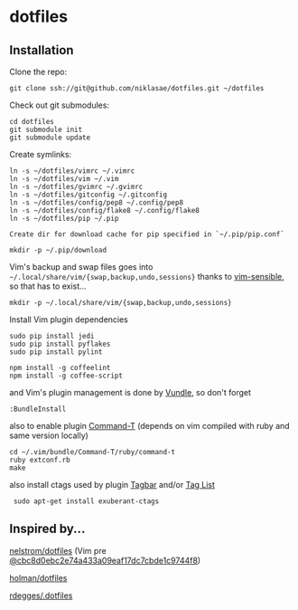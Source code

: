 dotfiles
========

## Installation ##

Clone the repo:

    git clone ssh://git@github.com/niklasae/dotfiles.git ~/dotfiles

Check out git submodules:

    cd dotfiles
    git submodule init
    git submodule update

Create symlinks:

    ln -s ~/dotfiles/vimrc ~/.vimrc
    ln -s ~/dotfiles/vim ~/.vim
    ln -s ~/dotfiles/gvimrc ~/.gvimrc
    ln -s ~/dotfiles/gitconfig ~/.gitconfig
    ln -s ~/dotfiles/config/pep8 ~/.config/pep8
    ln -s ~/dotfiles/config/flake8 ~/.config/flake8
    ln -s ~/dotfiles/pip ~/.pip

    Create dir for download cache for pip specified in `~/.pip/pip.conf`

    mkdir -p ~/.pip/download

Vim's backup and swap files goes into `~/.local/share/vim/{swap,backup,undo,sessions}` thanks to [vim-sensible](https://github.com/tpope/vim-sensible), so that has to exist...

    mkdir -p ~/.local/share/vim/{swap,backup,undo,sessions}

Install Vim plugin dependencies

    sudo pip install jedi
    sudo pip install pyflakes
    sudo pip install pylint

    npm install -g coffeelint
    npm install -g coffee-script

and Vim's plugin management is done by [Vundle](https://github.com/gmarik/vundle), so don't forget

    :BundleInstall

also to enable plugin [Command-T](https://github.com/wincent/Command-T) (depends on vim compiled with ruby and same version locally)

    cd ~/.vim/bundle/Command-T/ruby/command-t
    ruby extconf.rb
    make

also install ctags used by plugin [Tagbar](https://github.com/majutsushi/tagbar) and/or [Tag List](https://github.com/vim-scripts/taglist.vim)

     sudo apt-get install exuberant-ctags

## Inspired by... ##

[nelstrom/dotfiles](https://github.com/nelstrom/dotfiles) (Vim pre [@cbc8d0ebc2e74a433a09eaf17dc7cbde1c9744f8](https://github.com/holman/dotfiles/commit/cbc8d0ebc2e74a433a09eaf17dc7cbde1c9744f8))

[holman/dotfiles](https://github.com/holman/dotfiles)

[rdegges/.dotfiles](https://github.com/rdegges/.dotfiles)
